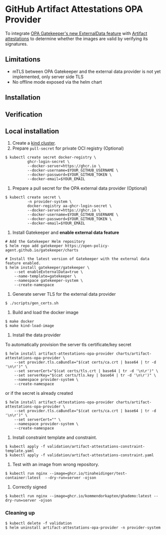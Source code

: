 # GitHub Artifact Attestations OPA Provider
To integrate [OPA Gatekeeper's new ExternalData
feature](https://open-policy-agent.github.io/gatekeeper/website/docs/externaldata)
with [Artifact attestations](https://github.com/actions/attest) to determine whether
the images are valid by verifying its signatures.

## Limitations

* mTLS between OPA Gatekeeper and the external data provider is not
  yet implemented, only server side TLS
* No offline mode exposed via the helm chart

## Installation

## Verification

## Local installation

1. Create a [kind
   cluster](https://kind.sigs.k8s.io/docs/user/quick-start/).
1. Prepare `pull-secret` for private OCI registry (Optional)

```
$ kubectl create secret docker-registry \
          ghcr-login-secret \
          --docker-server=https://ghcr.io \
          --docker-username=$YOUR_GITHUB_USERNAME \
          --docker-password=$YOUR_GITHUB_TOKEN \
          --docker-email=$YOUR_EMAIL
```

1. Prepare a pull secret for the OPA external data provider (Optional)

```
$ kubectl create secret \
          -n provider-system \
          docker-registry aa-ghcr-login-secret \
          --docker-server=https://ghcr.io \
          --docker-username=$YOUR_GITHUB_USERNAME \
          --docker-password=$YOUR_GITHUB_TOKEN \
          --docker-email=$YOUR_EMAIL
```

1. Install Gatekeeper and **enable external data feature**

```
# Add the Gatekeeper Helm repository
$ helm repo add gatekeeper https://open-policy-agent.github.io/gatekeeper/charts

# Install the latest version of Gatekeeper with the external data feature enabled.
$ helm install gatekeeper/gatekeeper \
    --set enableExternalData=true \
    --name-template=gatekeeper \
    --namespace gatekeeper-system \
    --create-namespace
```

1. Generate server TLS for the external data provider

```
$ ./scripts/gen_certs.sh
```

1. Build and load the docker image

```
$ make docker
$ make kind-load-image
```

1. Install the data provider

To automatically provision the server tls certificate/key secret

```
$ helm install artifact-attestations-opa-provider charts/artifact-attestations-opa-provider \
    --set provider.tls.caBundle="$(cat certs/ca.crt | base64 | tr -d '\n\r')" \
    --set serverCert="$(cat certs/tls.crt | base64 | tr -d '\n\r')" \
    --set serverKey="$(cat certs/tls.key | base64 | tr -d '\n\r')" \
    --namespace provider-system \
    --create-namespace
```

or if the secret is already created

```
$ helm install artifact-attestations-opa-provider charts/artifact-attestations-opa-provider \
    --set provider.tls.caBundle="$(cat certs/ca.crt | base64 | tr -d '\n\r')" \
    --set serverCert="" \
    --namespace provider-system \
    --create-namespace
```

1. Install constraint template and constraint.

```
$ kubectl apply -f validation/artifact-attestations-constraint-template.yaml
$ kubectl apply -f validation/artifact-attestations-constraint.yaml
```

1. Test with an image from wrong repository.

```
$ kubectl run nginx --image=ghcr.io/tinaheidinger/test-container:latest  --dry-run=server -ojson
```

1. Correctly signed

```
$ kubectl run nginx --image=ghcr.io/kommendorkapten/ghademo:latest --dry-run=server -ojson
```

### Cleaning up

```
$ kubectl delete -f validation
$ helm uninstall artifact-attestations-opa-provider -n provider-system
```
